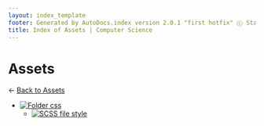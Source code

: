 ```yaml
---
layout: index_template
footer: Generated by AutoDocs.index version 2.0.1 "first hotfix" ⓒ Starwort, 2020
title: Index of Assets | Computer Science
---
```


# Assets

← [Back to Assets](..)

- [![Folder](https://starwort.github.io/computer-science/icon-folder.png) css](assets/css)
  - [![SCSS file](https://img.icons8.com/windows/512/4a90e2/important-file.png) style](assets/css/style.scss)


